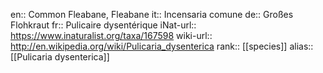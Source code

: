 

en:: Common Fleabane, Fleabane
it:: Incensaria comune
de:: Großes Flohkraut
fr:: Pulicaire dysentérique
iNat-url:: https://www.inaturalist.org/taxa/167598
wiki-url:: http://en.wikipedia.org/wiki/Pulicaria_dysenterica
rank:: [[species]]
alias:: [[Pulicaria dysenterica]]